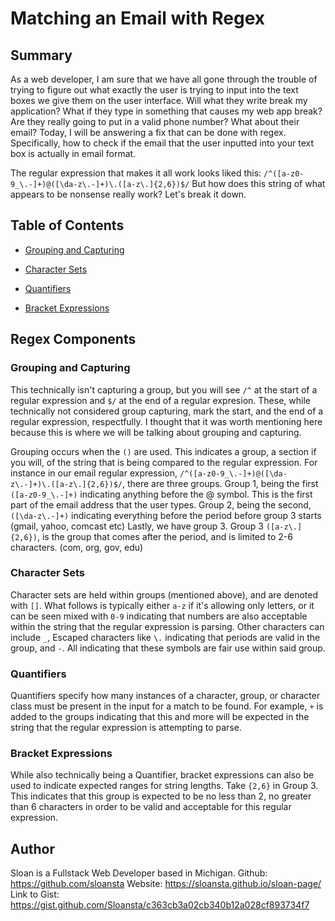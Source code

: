 # Matching an Email with Regex

## Summary

As a web developer, I am sure that we have all gone through the trouble of trying to figure out what exactly the user is trying to input into the text boxes we give them
on the user interface. Will what they write break my application? What if they type in something that causes my web app break? Are they really going to put in a valid phone
number? What about their email? 
Today, I will be answering a fix that can be done with regex. Specifically, how to check if the email that the user inputted into your text box is actually in email format.

The regular expression that makes it all work looks liked this: `/^([a-z0-9_\.-]+)@([\da-z\.-]+)\.([a-z\.]{2,6})$/`
But how does this string of what appears to be nonsense really work? Let's break it down.

## Table of Contents

- [Grouping and Capturing](#grouping-and-capturing)

- [Character Sets](#character-sets)

- [Quantifiers](#quantifiers)

- [Bracket Expressions](#bracket-expressions)

## Regex Components

### Grouping and Capturing
This technically isn't capturing a group, but you will see `/^` at the start of a regular expression and `$/` at  the end of a regular expresion.
These, while technically not considered group capturing, mark the start, and the end of a regular expression, respectfully. 
I thought that it was worth mentioning here because this is where we will be talking about grouping and capturing.

Grouping occurs when the `()` are used. This indicates a group, a section if you will, of the string that is being compared to the regular expression.
For instance in our email regular expression, `/^([a-z0-9_\.-]+)@([\da-z\.-]+)\.([a-z\.]{2,6})$/`, there are three groups. 
Group 1, being the first `([a-z0-9_\.-]+)` indicating anything before the @ symbol. This is the first part of the email address that the user types.
Group 2, being the second, `([\da-z\.-]+)` indicating everything before the period before group 3 starts (gmail, yahoo, comcast etc)
Lastly, we have group 3. Group 3 `([a-z\.]{2,6})`, is the group that comes after the period, and is limited to 2-6 characters. (com, org, gov, edu)

### Character Sets
Character sets are held within groups (mentioned above), and are denoted with `[]`. 
What follows is typically either `a-z` if it's allowing only letters, or it can be seen mixed with `0-9` indicating that numbers are also acceptable within
the string that the regular expression is parsing. Other characters can include `_`, Escaped characters like `\.` indicating that periods are valid in the group, and `-`. All indicating that these symbols are fair use within said group.

### Quantifiers
Quantifiers specify how many instances of a character, group, or character class must be present in the input for a match to be found.
For example, `+` is added to the groups indicating that this and more will be expected in the string that the regular expression is attempting to parse.

### Bracket Expressions
While also technically being a Quantifier, bracket expressions can also be used to indicate expected ranges for string lengths. Take `{2,6}` in Group 3. This indicates that this group is expected to be no less than 2, no greater than 6 characters in order to be valid and acceptable for this regular expression.

## Author

Sloan is a Fullstack Web Developer based in Michigan. 
Github: https://github.com/sloansta
Website: https://sloansta.github.io/sloan-page/
Link to Gist: https://gist.github.com/Sloansta/c363cb3a02cb340b12a028cf893734f7
